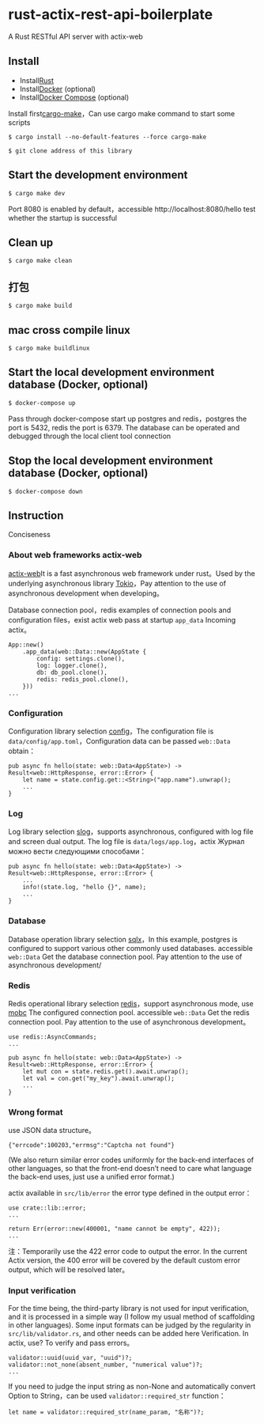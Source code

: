 # rust-actix-rest-api-boilerplate
A Rust RESTful API server with actix-web

## Install
- Install[Rust](https://www.rust-lang.org/)
- Install[Docker](https://www.docker.com/) (optional)
- Install[Docker Compose](https://github.com/docker/compose/releases) (optional)


Install first[cargo-make](https://github.com/sagiegurari/cargo-make)，Can use cargo make command to start some scripts

```
$ cargo install --no-default-features --force cargo-make
```

```
$ git clone address of this library
```

## Start the development environment
```
$ cargo make dev
```

Port 8080 is enabled by default，accessible http://localhost:8080/hello test whether the startup is successful


## Clean up
```
$ cargo make clean
```

## 打包
```
$ cargo make build
```

## mac cross compile linux
```
$ cargo make buildlinux
```

## Start the local development environment database (Docker, optional)
````
$ docker-compose up
````

Pass through docker-compose start up postgres and redis，postgres the port is 5432, redis the port is 6379. The database can be operated and debugged through the local client tool connection

## Stop the local development environment database (Docker, optional)
````
$ docker-compose down
````

## Instruction

Conciseness

### About web frameworks actix-web

[actix-web](https://actix.rs/)It is a fast asynchronous web framework under rust。Used by the underlying asynchronous library [Tokio](https://tokio.rs/)，Pay attention to the use of asynchronous development when developing。

Database connection pool，redis examples of connection pools and configuration files，exist actix web pass at startup `app_data` Incoming actix。

```
App::new()
    .app_data(web::Data::new(AppState {
        config: settings.clone(),
        log: logger.clone(),
        db: db_pool.clone(),
        redis: redis_pool.clone(),
    }))
...
```

### Configuration

Configuration library selection [config](https://github.com/mehcode/config-rs)，The configuration file is `data/config/app.toml`，Configuration data can be passed `web::Data` obtain：

```
pub async fn hello(state: web::Data<AppState>) -> Result<web::HttpResponse, error::Error> {
    let name = state.config.get::<String>("app.name").unwrap();
    ...
}
```

### Log 

Log library selection [slog](https://github.com/slog-rs/slog)，supports asynchronous, configured with log file and screen dual output. The log file is `data/logs/app.log`，actix Журнал можно вести следующими способами：

```
pub async fn hello(state: web::Data<AppState>) -> Result<web::HttpResponse, error::Error> {
    ...
    info!(state.log, "hello {}", name);
    ...
}
```

### Database

Database operation library selection [sqlx](https://github.com/launchbadge/sqlx)，In this example, postgres is configured to support various other commonly used databases. accessible `web::Data` Get the database connection pool. Pay attention to the use of asynchronous development/

### Redis

Redis operational library selection [redis](https://github.com/mitsuhiko/redis-rs)，support asynchronous mode, use [mobc](https://github.com/importcjj/mobc) The configured connection pool. accessible `web::Data` Get the redis connection pool. Pay attention to the use of asynchronous development。

```
use redis::AsyncCommands;
...

pub async fn hello(state: web::Data<AppState>) -> Result<web::HttpResponse, error::Error> {
    let mut con = state.redis.get().await.unwrap();
    let val = con.get("my_key").await.unwrap();
    ...
}

```

### Wrong format

use JSON data structure。

```
{"errcode":100203,"errmsg":"Captcha not found"}
```
(We also return similar error codes uniformly for the back-end interfaces of other languages, so that the front-end doesn’t need to care what language the back-end uses, just use a unified error format.)

actix available in `src/lib/error` the error type defined in the output error：

```
use crate::lib::error;
...

return Err(error::new(400001, "name cannot be empty", 422));
...

```

注：Temporarily use the 422 error code to output the error. In the current Actix version, the 400 error will be covered by the default custom error output, which will be resolved later。

### Input verification

For the time being, the third-party library is not used for input verification, and it is processed in a simple way (I follow my usual method of scaffolding in other languages). Some input formats can be judged by the regularity in `src/lib/validator.rs`, and other needs can be added here Verification. In actix, use? To verify and pass errors。

```
validator::uuid(uuid_var, "uuid")?;
validator::not_none(absent_number, "numerical value")?;
...
```

If you need to judge the input string as non-None and automatically convert Option to String，can be used `validator::required_str` function：

```
let name = validator::required_str(name_param, "名称")?;
```
